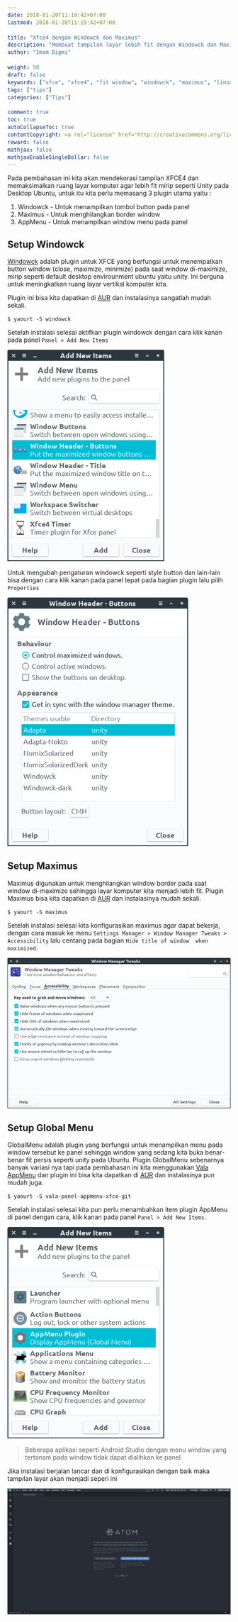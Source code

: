 ```yaml
---
date: 2018-01-20T11:19:42+07:00
lastmod: 2018-01-20T11:19:42+07:00

title: "Xfce4 dengan Windowck dan Maximus"
description: "Membuat tampilan layar lebih fit dengan Windowck dan Maximus di XFCE4"
author: "Imam Digmi"

weight: 50
draft: false
keywords: ["xfce", "xfce4", "fit window", "windowck", "maximus", "linux"]
tags: ["tips"]
categories: ["Tips"]

comment: true
toc: true
autoCollapseToc: true
contentCopyright: <a rel="license" href="http://creativecommons.org/licenses/by-nc-nd/4.0/">CC BY-NC-ND 4.0</a>
reward: false
mathjax: false
mathjaxEnableSingleDollar: false
---
```


Pada pembahasan ini kita akan mendekorasi tampilan XFCE4 dan memaksimalkan ruang layar komputer agar lebih fit mirip seperti Unity pada Desktop Ubuntu, untuk itu kita perlu memasang 3 plugin utama yaitu :<!--more-->

1. Windowck - Untuk menampilkan tombol button pada panel
2. Maximus - Untuk menghilangkan border window
3. AppMenu - Untuk menampilkan window menu pada panel

## Setup Windowck
[Windowck](http://goodies.xfce.org/projects/panel-plugins/xfce4-windowck-plugin) adalah plugin untuk XFCE yang berfungsi untuk menempatkan button window (close, maximize, minimize) pada saat window di-maximize, mirip seperti default desktop envirounment ubuntu yaitu unity. Ini berguna untuk meningkatkan ruang layar vertikal komputer kita.

Plugin ini bisa kita dapatkan di [AUR](https://aur.archlinux.org/packages/xfce4-windowck-plugin/) dan instalasinya sangatlah mudah sekali.
```
$ yaourt -S windowck
```
Setelah instalasi selesai aktifkan plugin windowck dengan cara klik kanan pada panel `Panel > Add New Items`

![Figure 1](/images/xfce4-dengan-windowck-dan-maximus/1.png)

Untuk mengubah pengaturan windowck seperti style button dan lain-lain bisa dengan cara klik kanan pada panel tepat pada bagian plugin lalu pilih `Properties`

![Figure 2](/images/xfce4-dengan-windowck-dan-maximus/2.png)

## Setup Maximus
Maximus digunakan untuk menghilangkan window border pada saat window di-maximize sehingga layar komputer kita menjadi lebih fit.
Plugin Maximus bisa kita dapatkan di [AUR](https://aur.archlinux.org/packages/maximus/) dan instalasinya mudah sekali.
```
$ yaourt -S maximus
```
Setelah instalasi selesai kita konfigurasikan maximus agar dapat bekerja, dengan cara masuk ke menu `Settings Manager > Window Manager Tweaks > Accessibility` lalu centang pada bagian `Hide title of window  when maximized`.

![Figure 3](/images/xfce4-dengan-windowck-dan-maximus/3.png)

## Setup Global Menu
GlobalMenu adalah plugin yang berfungsi untuk menampilkan menu pada window tersebut ke panel sehingga window yang sedang kita buka benar-benar fit persis seperti unity pada Ubuntu. Plugin GlobalMenu sebenarnya banyak variasi nya tapi pada pembahasan ini kita menggunakan [Vala AppMenu](https://github.com/rilian-la-te/vala-panel-appmenu) dan plugin ini bisa kita dapatkan di [AUR](https://aur.archlinux.org/packages/vala-panel-appmenu-xfce-git/) dan instalasinya pun mudah juga.
```
$ yaourt -S vala-panel-appmenu-xfce-git
```
Setelah instalasi selesai kita pun perlu menambahkan item plugin AppMenu di panel dengan cara, klik kanan pada panel `Panel > Add New Items`.

![Figure 4](/images/xfce4-dengan-windowck-dan-maximus/4.png)

> Beberapa aplikasi seperti Android Studio dengan menu window yang tertanam pada window tidak dapat dialihkan ke panel.

Jika instalasi berjalan lancar dan di konfigurasikan dengan baik maka tampilan layar akan menjadi seperi ini

![Figure 5](/images/xfce4-dengan-windowck-dan-maximus/5.png)